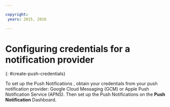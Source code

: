 ```yaml
---

copyright:
 years: 2015, 2016

---
```

# Configuring credentials for a notification provider
{: #create-push-credentials}

To set up the Push Notifications , obtain your credentials from your push notification provider: Google Cloud Messaging (GCM) or Apple Push Notification Service (APNS). Then set up the Push Notifications on the **Push Notification** Dashboard.
